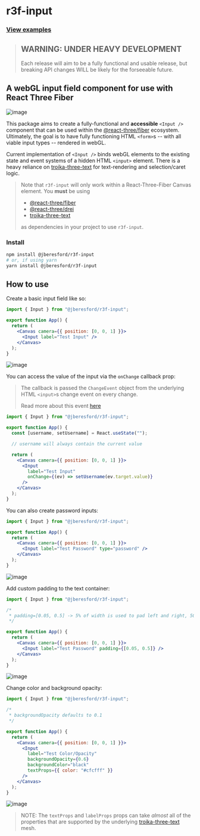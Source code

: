 # r3f-input

### [View examples](https://jmberesford.github.io/r3f-input/?path=/story/input--text-input)

> ## WARNING: UNDER HEAVY DEVELOPMENT
>
> Each release will aim to be a fully functional and usable release,
> but breaking API changes WILL be likely for the forseeable future.

## A webGL input field component for use with React Three Fiber

![image](https://user-images.githubusercontent.com/1373954/210024281-c735f61a-1a69-45e5-a5d3-147ed57a6c30.png)

This package aims to create a fully-functional and **accessible** `<Input />`
component that can be used within the [@react-three/fiber](https://github.com/pmndrs/react-three-fiber)
ecosystem. Ultimately, the goal is to have fully functioning HTML `<form>`s -- with all viable input types -- rendered in webGL.

Current implementation of `<Input />` binds webGL elements to the existing state and event systems of a
hidden HTML `<input>` element. There is a heavy reliance on
[troika-three-text](https://github.com/protectwise/troika/tree/main/packages/troika-three-text)
for text-rendering and selection/caret logic.

> Note that `r3f-input` will only work within a React-Three-Fiber Canvas element.
> You **must** be using
>
> - [@react-three/fiber](https://github.com/pmndrs/react-three-fiber)
> - [@react-three/drei](https://github.com/pmndrs/drei)
> - [troika-three-text](https://github.com/protectwise/troika/tree/main/packages/troika-three-text)
>
> as dependencies in your project to use `r3f-input`.

### Install

```sh
npm install @jberesford/r3f-input
# or, if using yarn
yarn install @jberesford/r3f-input
```

## How to use

Create a basic input field like so:

```jsx
import { Input } from "@jberesford/r3f-input";

export function App() {
  return (
    <Canvas camera={{ position: [0, 0, 1] }}>
      <Input label="Test Input" />
    </Canvas>
  );
}
```

![image](https://user-images.githubusercontent.com/1373954/210022351-c5675ed3-bcf4-4b2c-bcf1-1963a0c030b7.png)

You can access the value of the input via the `onChange` callback prop:

> The callback is passed the `ChangeEvent` object from the underlying HTML `<input>`s
> change event on every change.
>
> Read more about this event [here](https://developer.mozilla.org/en-US/docs/Web/API/HTMLElement/change_event)

```jsx
import { Input } from "@jberesford/r3f-input";

export function App() {
  const [username, setUsername] = React.useState("");

  // username will always contain the current value

  return (
    <Canvas camera={{ position: [0, 0, 1] }}>
      <Input
        label="Test Input"
        onChange={(ev) => setUsername(ev.target.value)}
      />
    </Canvas>
  );
}
```

You can also create password inputs:

```jsx
import { Input } from "@jberesford/r3f-input";

export function App() {
  return (
    <Canvas camera={{ position: [0, 0, 1] }}>
      <Input label="Test Password" type="password" />
    </Canvas>
  );
}
```

![image](https://user-images.githubusercontent.com/1373954/210022360-63ba745e-f4fa-49bc-b23d-623429c17809.png)

Add custom padding to the text container:

```jsx
import { Input } from "@jberesford/r3f-input";

/*
 * padding=[0.05, 0.5] -> 5% of width is used to pad left and right, 50% of height for top/bottom
 */

export function App() {
  return (
    <Canvas camera={{ position: [0, 0, 1] }}>
      <Input label="Test Password" padding={[0.05, 0.5]} />
    </Canvas>
  );
}
```

![image](https://user-images.githubusercontent.com/1373954/210022684-93ebfa22-a93f-46e3-bdc6-44451a22578d.png)

Change color and background opacity:

```jsx
import { Input } from "@jberesford/r3f-input";

/*
 * backgroundOpacity defaults to 0.1
 */

export function App() {
  return (
    <Canvas camera={{ position: [0, 0, 1] }}>
      <Input
        label="Test Color/Opacity"
        backgroundOpacity={0.6}
        backgroundColor="black"
        textProps={{ color: "#cfcfff" }}
      />
    </Canvas>
  );
}
```

![image](https://user-images.githubusercontent.com/1373954/210023633-448bcb2b-aff7-4108-b3c2-ccc5514fe59f.png)

> NOTE: The `textProps` and `labelProps` props can take _almost_ all of the properties that are supported
> by the underlying [troika-three-text](https://github.com/protectwise/troika/tree/main/packages/troika-three-text) mesh.
